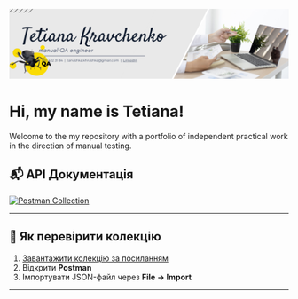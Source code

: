 ![Headers](https://github.com/Agrainel2474/Agrainel2474/blob/main/assets/QA.png)

# Hi, my name is Tetiana!

Welcome to the my repository with a portfolio of independent practical work in the direction of manual testing.


## 📬 API Документація

[![Postman Collection](https://img.shields.io/badge/Postman-Collection-orange?logo=postman)](https://github.com/Agrainel2474/Agrainel2474/raw/main/my_api_collection.json)

---

## 📖 Як перевірити колекцію

1. [Завантажити колекцію за посиланням](https://github.com/Agrainel2474/Agrainel2474/raw/main/my_api_collection.json)
2. Відкрити **Postman**
3. Імпортувати JSON-файл через **File → Import**

---
